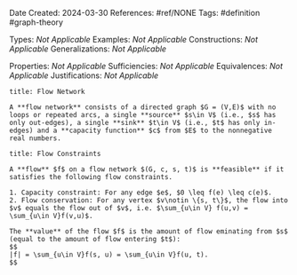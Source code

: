 Date Created: 2024-03-30
References: #ref/NONE
Tags: #definition #graph-theory

Types: <i>Not Applicable</i>
Examples: <i>Not Applicable</i>
Constructions: <i>Not Applicable</i>
Generalizations: <i>Not Applicable</i>

Properties: <i>Not Applicable</i>
Sufficiencies: <i>Not Applicable</i>
Equivalences: <i>Not Applicable</i>
Justifications: <i>Not Applicable</i>

```ad-definition
title: Flow Network

A **flow network** consists of a directed graph $G = (V,E)$ with no loops or repeated arcs, a single **source** $s\in V$ (i.e., $s$ has only out-edges), a single **sink** $t\in V$ (i.e., $t$ has only in-edges) and a **capacity function** $c$ from $E$ to the nonnegative real numbers.

```

```ad-definition
title: Flow Constraints

A **flow** $f$ on a flow network $(G, c, s, t)$ is **feasible** if it satisfies the following flow constraints.

1. Capacity constraint: For any edge $e$, $0 \leq f(e) \leq c(e)$.
2. Flow conservation: For any vertex $v\notin \{s, t\}$, the flow into $v$ equals the flow out of $v$, i.e. $\sum_{u\in V} f(u,v) = \sum_{u\in V}f(v,u)$.

The **value** of the flow $f$ is the amount of flow eminating from $s$ (equal to the amount of flow entering $t$):
$$
|f| = \sum_{u\in V}f(s, u) = \sum_{u\in V}f(u, t).
$$

```